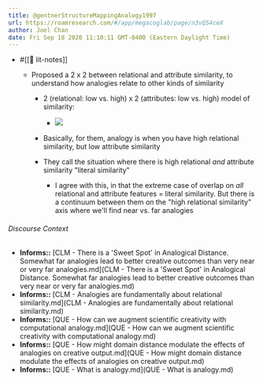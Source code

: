 ```yaml
---
title: @gentnerStructureMappingAnalogy1997
url: https://roamresearch.com/#/app/megacoglab/page/n3vQ54ceX
author: Joel Chan
date: Fri Sep 18 2020 11:10:11 GMT-0400 (Eastern Daylight Time)
---
```


- #[[📝 lit-notes]]

    - Proposed a 2 x 2 between relational and attribute similarity, to understand how analogies relate to other kinds of similarity

        - 2 (relational: low vs. high) x 2 (attributes: low vs. high) model of similarity:

            - ![](https://firebasestorage.googleapis.com/v0/b/firescript-577a2.appspot.com/o/imgs%2Fapp%2Fmegacoglab%2FC0CKJWoVGw.png?alt=media&token=2cac9f86-f961-4fab-9bc0-51df1ca4265f)

        - Basically, for them, analogy is when you have high relational similarity, but low attribute similarity

        - They call the situation where there is high relational *and* attribute similarity "literal similarity"

            - I agree with this, in that the extreme case of overlap on *all* relational and attribute features = literal similarity. But there is a continuum between them on the "high relational similarity" axis where we'll find near vs. far analogies

###### Discourse Context

- **Informs::** [CLM - There is a 'Sweet Spot' in Analogical Distance. Somewhat far analogies lead to better creative outcomes than very near or very far analogies.md](CLM - There is a 'Sweet Spot' in Analogical Distance. Somewhat far analogies lead to better creative outcomes than very near or very far analogies.md)
- **Informs::** [CLM - Analogies are fundamentally about relational similarity.md](CLM - Analogies are fundamentally about relational similarity.md)
- **Informs::** [QUE - How can we augment scientific creativity with computational analogy.md](QUE - How can we augment scientific creativity with computational analogy.md)
- **Informs::** [QUE - How might domain distance modulate the effects of analogies on creative output.md](QUE - How might domain distance modulate the effects of analogies on creative output.md)
- **Informs::** [QUE - What is analogy.md](QUE - What is analogy.md)

